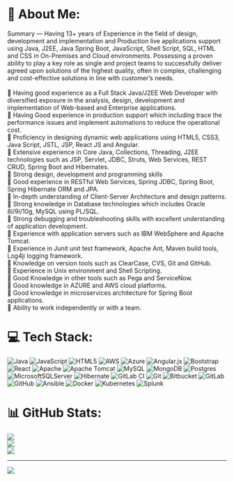 # 💫 About Me:
Summary — Having 13+ years of Experience in the field of design, development and implementation and Production live applications   support using Java, J2EE, Java Spring Boot, JavaScript, Shell Script, SQL, HTML and CSS in On-Premises and Cloud environments. Possessing a proven ability to play a key role as single and project teams to successfully deliver agreed upon solutions of the highest quality, often in complex, challenging and cost-effective solutions in line with customer’s needs.<br><br>	Having good experience as a Full Stack Java/J2EE Web Developer with diversified exposure in the analysis, design, development and implementation of Web-based and Enterprise applications.<br>	Having Good experience in production support which including trace the performance issues and implement automations to reduce the operational cost.<br>	Proficiency in designing dynamic web applications using HTML5, CSS3, Java Script, JSTL, JSP, React JS and Angular.<br>	Extensive experience in Core Java, Collections, Threading, J2EE technologies such as JSP, Servlet, JDBC, Struts, Web Services, REST CRUD, Spring Boot and Hibernates. <br>	Strong design, development and programming skills<br>	Good experience in RESTful Web Services, Spring JDBC, Spring Boot, Spring Hibernate ORM and JPA.<br>	In-depth understanding of Client-Server Architecture and design patterns.<br>	Strong knowledge in Database technologies which includes Oracle 8i/9i/10g, MySQL using PL/SQL.<br>	Strong debugging and troubleshooting skills with excellent understanding of application development.<br>	Experience with application servers such as IBM WebSphere and Apache Tomcat.<br>	Experience in Junit unit test framework, Apache Ant, Maven build tools, Log4ji logging framework.<br>	Knowledge on version tools such as ClearCase, CVS, Git and GitHub.<br>	Experience in Unix environment and Shell Scripting. <br>	Good Knowledge in other tools such as Pega and ServiceNow.<br>	Good knowledge in AZURE and AWS cloud platforms.<br>	Good knowledge in microservices architecture for Spring Boot applications.<br>	Ability to work independently or with a team.<br>


# 💻 Tech Stack:
![Java](https://img.shields.io/badge/java-%23ED8B00.svg?style=for-the-badge&logo=openjdk&logoColor=white) ![JavaScript](https://img.shields.io/badge/javascript-%23323330.svg?style=for-the-badge&logo=javascript&logoColor=%23F7DF1E) ![HTML5](https://img.shields.io/badge/html5-%23E34F26.svg?style=for-the-badge&logo=html5&logoColor=white) ![AWS](https://img.shields.io/badge/AWS-%23FF9900.svg?style=for-the-badge&logo=amazon-aws&logoColor=white) ![Azure](https://img.shields.io/badge/azure-%230072C6.svg?style=for-the-badge&logo=microsoftazure&logoColor=white) ![Angular.js](https://img.shields.io/badge/angular.js-%23E23237.svg?style=for-the-badge&logo=angularjs&logoColor=white) ![Bootstrap](https://img.shields.io/badge/bootstrap-%238511FA.svg?style=for-the-badge&logo=bootstrap&logoColor=white) ![React](https://img.shields.io/badge/react-%2320232a.svg?style=for-the-badge&logo=react&logoColor=%2361DAFB) ![Apache](https://img.shields.io/badge/apache-%23D42029.svg?style=for-the-badge&logo=apache&logoColor=white) ![Apache Tomcat](https://img.shields.io/badge/apache%20tomcat-%23F8DC75.svg?style=for-the-badge&logo=apache-tomcat&logoColor=black) ![MySQL](https://img.shields.io/badge/mysql-4479A1.svg?style=for-the-badge&logo=mysql&logoColor=white) ![MongoDB](https://img.shields.io/badge/MongoDB-%234ea94b.svg?style=for-the-badge&logo=mongodb&logoColor=white) ![Postgres](https://img.shields.io/badge/postgres-%23316192.svg?style=for-the-badge&logo=postgresql&logoColor=white) ![MicrosoftSQLServer](https://img.shields.io/badge/Microsoft%20SQL%20Server-CC2927?style=for-the-badge&logo=microsoft%20sql%20server&logoColor=white) ![Hibernate](https://img.shields.io/badge/Hibernate-59666C?style=for-the-badge&logo=Hibernate&logoColor=white) ![GitLab CI](https://img.shields.io/badge/gitlab%20CI-%23181717.svg?style=for-the-badge&logo=gitlab&logoColor=white) ![Git](https://img.shields.io/badge/git-%23F05033.svg?style=for-the-badge&logo=git&logoColor=white) ![Bitbucket](https://img.shields.io/badge/bitbucket-%230047B3.svg?style=for-the-badge&logo=bitbucket&logoColor=white) ![GitLab](https://img.shields.io/badge/gitlab-%23181717.svg?style=for-the-badge&logo=gitlab&logoColor=white) ![GitHub](https://img.shields.io/badge/github-%23121011.svg?style=for-the-badge&logo=github&logoColor=white) ![Ansible](https://img.shields.io/badge/ansible-%231A1918.svg?style=for-the-badge&logo=ansible&logoColor=white) ![Docker](https://img.shields.io/badge/docker-%230db7ed.svg?style=for-the-badge&logo=docker&logoColor=white) ![Kubernetes](https://img.shields.io/badge/kubernetes-%23326ce5.svg?style=for-the-badge&logo=kubernetes&logoColor=white) ![Splunk](https://img.shields.io/badge/splunk-%23000000.svg?style=for-the-badge&logo=splunk&logoColor=white)
# 📊 GitHub Stats:
![](https://github-readme-stats.vercel.app/api?username=dillimateti&theme=dark&hide_border=false&include_all_commits=false&count_private=false)<br/>
![](https://github-readme-streak-stats.herokuapp.com/?user=dillimateti&theme=dark&hide_border=false)<br/>
![](https://github-readme-stats.vercel.app/api/top-langs/?username=dillimateti&theme=dark&hide_border=false&include_all_commits=false&count_private=false&layout=compact)

---
[![](https://visitcount.itsvg.in/api?id=dillimateti&icon=0&color=0)](https://visitcount.itsvg.in)

<!-- Proudly created with GPRM ( https://gprm.itsvg.in ) -->
